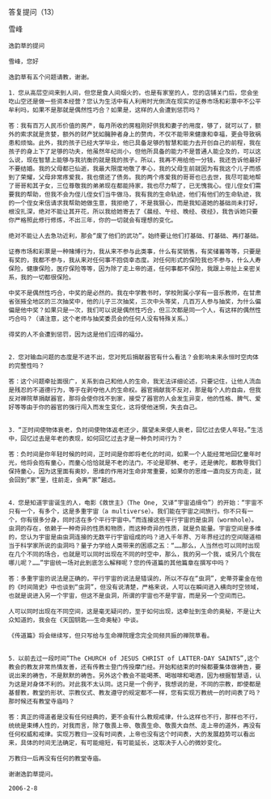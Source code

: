 答复提问（13）

雪峰


    逸韵草的提问

    雪峰，您好

    逸韵草有五个问题请教，谢谢。

    1．您从高层空间来到人间，但您是食人间烟火的，也是有家室的人，您的店铺关门后，您会坐吃山空还是做一些资本经营？您认为生活中有人利用时光倒流在现实的证券市场和彩票中不公平牟利吗，如果不是那就是偶然性巧合？如果是，这样的人会遭到惩罚吗？

    答：我有百万人民币价值的房产，每月所收的房租刚好供我和妻子的用度，够了，就可以了，额外的索求就是贪婪，额外的财产犹如臃肿者身上的赘肉，不仅不能带来健康和幸福，更会导致祸患和烦恼。此外，我的孩子已经大学毕业，他已具备足够的智慧和能力去开创自己的前程，我在孩子的身上下了足够的功夫，他虽然年纪尚小，但他所具备的能力不是普通人能企及的，可以这么说，现在智慧上能够与我抗衡的就是我的孩子。所以，我再不用给他一分钱，我还告诉他最好不要结婚。我的父母都已仙逝，我最大限度地敬了孝心，我的父母生前就因为有我这个儿子而感到了荣耀，父母非常疼爱我，我也偿还了债务。我的两个疼爱我的哥哥也已去世，我尽可能地帮了哥哥和其子女，三位尊敬我的弟弟现在都能持家，我也尽力帮了，已无愧我心。侄儿侄女们需要我的帮助，但我不会为侄儿侄女们当牛做马，我有我的生命轨迹，他们有他们的生命轨迹，我的一个侄女来信请求我帮助她做生意，我拒绝了，不是我狠心，而是我知道她的基础尚未打好，根没扎深，绝对不能让其开花，所以我给她寄去了《晨经、午经、晚经、夜经》，我告诉她只要你严格照此修行修炼，不出三年，你的一切就会有理想的变化。

    绝对不能让人去急功近利，那会“废了他们的武功”。始终要让他们打基础、打基础、再打基础。

    证券市场和彩票是一种赌博行为，我从来不参与此类事，什么有奖销售，有奖储蓄等等，只要是有奖的，我都不参与，我从来对任何事不抱侥幸态度。对任何形式的保险我也不参与，什么人寿保险，健康保险，医疗保险等等，因为除了走上帝的道，任何事都不保险，我跟上帝扯上亲密关系，我的一切都很保险。

    中奖不是偶然性巧合，中奖的是必然的。我在中学教书时，学校附属小学有一音乐教师，在甘肃省张掖全地区的三次抽奖中，他的儿子三次抽奖，三次中头等奖，几百万人参与抽奖，为什么偏偏是他中奖？如果只是一次，我们可以说是偶然性巧合，但三次都是同一个人，有这样的偶然性巧合吗？（请注意，这个老师与抽奖委员会的任何人没有特殊关系。）

    得奖的人不会遭到惩罚，因为这是他们应得的福分。


    2．您对输血问题的态度是不进不出，您对死后捐献器官有什么看法？会影响未来永恒时空肉体的完整性吗？

    答：这个问题牵扯面很广，关系到自己和他人的生命，我无法详细论述，只要记住，让他人流血是残忍的不道德行为，等于在剥夺他人的生命权。器官捐献我不反对，那是每个人的自由，但我反对禅院草捐献器官，那将会使你找不到家，接受了器官的人会发生异变，他的性格、脾气、爱好等等由于你的器官的强行闯入而发生变化，这将使他迷惘，失去自己。


    3．“正时间使物体衰老，负时间使物体返老还少，展望未来使人衰老，回忆过去使人年轻。”生活中，回忆过去是年老的表现，如何回忆过去才是一种负时间行为？

    答：负时间是你年轻时候的时间，正时间是你即将老化的时间，如果一个人能经常地回忆童年时光，他将会抱有童心，而童心恰恰就是不老的法门，不论是耶稣、老子，还是佛陀，都教导我们保持童心，因为这里面有奥妙，思维的作用对生命非常重要，如果你的思维一直向反方向走，就会回到“家”里，往前走，会离“家”越远。


    4．您是知道宇宙诞生的人，电影《救世主》（The One, 又译“宇宙追缉令”）的开始：“宇宙不只有一个，有多个，这是多重宇宙（a multiverse）。我们能在宇宙之间旅行。你不只有一个，你有很多分身，同时活在多个平行宇宙中。”而连接这些平行宇宙的是虫洞（wormhole）。虫洞的存在，依赖于一种奇异的性质和物质，而这种奇异的性质，就是负能量。宇宙空间是多维的，您认为宇宙是由虫洞连接的无数平行宇宙组成的吗？进入千年界、万年界经过的空间隧道相当于科学家所说的虫洞吗？量子力学给人类带来的困惑之五：“……那么，人当然也可以同时出现在几个不同的场合，也就是可以同时出现在不同的时空中，那么，我的另一个我，或另几个我在哪儿呢？……”宇宙统一场对此到底怎么解释呢？您的传道篇的其他篇章在撰写中吗？

    答：多重宇宙的说法是正确的，平行宇宙的说法是错误的，所以不存在“虫洞”，史蒂芬霍金在他的《时间简史》中也谈到“虫洞”，但没有说清楚，严格来说，人可以在瞬间进入横向时空领域，也就是说进入另一个宇宙，但这不是虫洞，所谓的宇宙也不是宇宙，而是另一个空间而已。

    人可以同时出现在不同空间，这是毫无疑问的，至于如何出现，这牵扯到生命的奥秘，不是让大众知道的，我会在《天国钥匙——生命奥秘》中谈。

    《传道篇》将会继续写，但只写给与生命禅院理念完全同频共振的禅院草看。


    5．以前去过一段时间“The CHURCH of JESUS CHRIST of LATTER-DAY SAINTS”,这个教会的教友非常热情友善，还有传教士登门传授摩门经。开始和结束的时候都要集体做祷告，要说出来的祷告，不是默默的祷告。另外这个教会不能喝茶、喝咖啡和喝酒，因为根据智慧语，认为这是对身体不利的。对此我不太认同。这只是一个例子，我想说的是，不同的宗教，即使都是基督教，教堂的形状、宗教仪式、教友遵守的规定都不一样，您有实现万教统一的时间表了吗？那时候还有教堂寺庙吗？

    答：真正的得道者是没有任何经典的，更不会有什么教规戒律，什么这样也不行，那样也不行，统统是束缚人性的，对我而言，除了敬畏上帝、敬畏生命、敬畏大自然、走上帝的道外，再没有任何权威和戒律。实现万教归一没有时间表，上帝也没有这个时间表，大的发展趋势可以看出来，具体的时间无法确定，有可能缩短，有可能延长，这取决于人心的微妙变化。

    万教归一后再没有任何的教堂寺庙。

    谢谢逸韵草提问。

    2006-2-8




